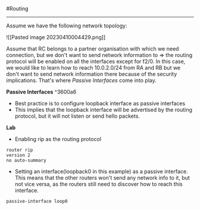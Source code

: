 #Routing 

***

Assume we have the following network topology:

![[Pasted image 20230410004429.png]]

Assume that RC belongs to a partner organisation with which we need connection, but we don't want to send network information to => the routing protocol will be enabled on all the interfaces except for f2/0.  In this case, we would like to learn how to reach 10.0.2.0/24 from RA and RB but we don't want to send network information there because of the security implications. That's where *Passive Interfaces* come into play.

**Passive Interfaces** ^3600a6
- Best  practice is to configure loopback interface as passive interfaces
- This implies that the loopback interface will be advertised by the routing protocol, but it will not listen or send hello packets.

**Lab**
- Enabling rip as the routing protocol
 ```
 router rip
 version 2
 no auto-summary
```

- Setting an interface(loopback0 in this example) as a passive interface. This means that the other routers won't send any network info to it, but not vice versa, as the routers still need to discover how to reach this interface.
```
passive-interface loop0
```

